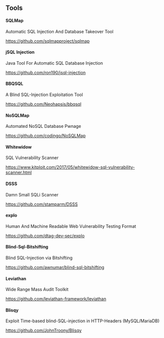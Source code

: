   ## Tools
   #### SQLMap 
   Automatic SQL Injection And Database Takeover Tool
   
   https://github.com/sqlmapproject/sqlmap
    
   #### jSQL Injection 
   Java Tool For Automatic SQL Database Injection
   
   https://github.com/ron190/jsql-injection
    
   #### BBQSQL 
   A Blind SQL-Injection Exploitation Tool
   
   https://github.com/Neohapsis/bbqsql
    
   #### NoSQLMap 
   Automated NoSQL Database Pwnage
   
   https://github.com/codingo/NoSQLMap
    
   #### Whitewidow 
   SQL Vulnerability Scanner
   
   https://www.kitploit.com/2017/05/whitewidow-sql-vulnerability-scanner.html
    
   #### DSSS 
   Damn Small SQLi Scanner
   
   https://github.com/stamparm/DSSS
    
   #### explo 
   Human And Machine Readable Web Vulnerability Testing Format
    
   https://github.com/dtag-dev-sec/explo
    
   #### Blind-Sql-Bitshifting 
   Blind SQL-Injection via Bitshifting
   
   https://github.com/awnumar/blind-sql-bitshifting
    
   #### Leviathan 
   Wide Range Mass Audit Toolkit
   
   https://github.com/leviathan-framework/leviathan
    
   #### Blisqy 
   Exploit Time-based blind-SQL-injection in HTTP-Headers (MySQL/MariaDB)
   
   https://github.com/JohnTroony/Blisqy
    
